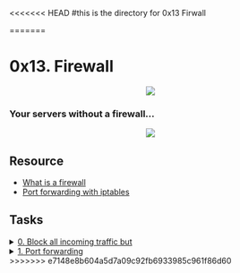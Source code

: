 <<<<<<< HEAD
#this is the directory for 0x13 Firwall

=======
# 0x13. Firewall 

<p align="center" />
  <img src="https://s3.amazonaws.com/intranet-projects-files/holbertonschool-sysadmin_devops/284/V1HjQ1Y.png" />
</p>

### Your servers without a firewall...

<p align="center" />
  <img src="https://s3.amazonaws.com/intranet-projects-files/holbertonschool-sysadmin_devops/155/holbertonschool-firewall.gif" />
</p>


## Resource

- [What is a firewall](https://en.wikipedia.org/wiki/Firewall_%28computing%29) 
- [Port forwarding with iptables](https://www.cogini.com/blog/port-forwarding-with-iptables/)

## Tasks

<details>
<summary><a href="./0-block_all_incoming_traffic_but">0. Block all incoming traffic but</a></summary><br>
<a href='https://postimages.org/' target='_blank'><img src='https://i.postimg.cc/qq0ZGZVq/image.png' border='0' alt='image'/></a>
</details>

<details>
<summary><a href="./100-port_forwarding">1. Port forwarding</a></summary><br>

Firewalls can not only filter requests, they can also forward them.

Requirements:

	- Configure web-01 so that its firewall redirects port `8080/TCP` to port `80/TCP`.
	- Your answer file should be a copy of the `ufw` configuration file that you modified to make this happen
Terminal in `web-01`:

```sh
root@03-web-01:~# netstat -lpn
Active Internet connections (only servers)
Proto Recv-Q Send-Q Local Address           Foreign Address         State       PID/Program name
tcp        0      0 0.0.0.0:80              0.0.0.0:*               LISTEN      2473/nginx
tcp        0      0 0.0.0.0:22              0.0.0.0:*               LISTEN      978/sshd
tcp6       0      0 :::80                   :::*                    LISTEN      2473/nginx
tcp6       0      0 :::22                   :::*                    LISTEN      978/sshd
udp        0      0 0.0.0.0:68              0.0.0.0:*                           594/dhclient
udp        0      0 0.0.0.0:54432           0.0.0.0:*                           594/dhclient
udp6       0      0 :::32563                :::*                                594/dhclient
Active UNIX domain sockets (only servers)
Proto RefCnt Flags       Type       State         I-Node   PID/Program name    Path
unix  2      [ ACC ]     SEQPACKET  LISTENING     7175     433/systemd-udevd   /run/udev/control
unix  2      [ ACC ]     STREAM     LISTENING     6505     1/init              @/com/ubuntu/upstart
unix  2      [ ACC ]     STREAM     LISTENING     8048     741/dbus-daemon     /var/run/dbus/system_bus_socket
unix  2      [ ACC ]     STREAM     LISTENING     8419     987/acpid           /var/run/acpid.socket
root@03-web-01:~#
root@03-web-01:~# grep listen /etc/nginx/sites-enabled/default
    listen 80 default_server;
    listen [::]:80 default_server ipv6only=on;
    # pass the PHP scripts to FastCGI server listening on 127.0.0.1:9000
#   listen 8000;
#   listen somename:8080;
#   listen 443;
root@03-web-01:~#
```

- My web server `nginx` is only listening on port `80`
- `netstat` shows that nothing is listening on `8080`
Terminal in `web-02`:

```sh
ubuntu@03-web-02:~$ curl -sI web-01.holberton.online:80
HTTP/1.1 200 OK
Server: nginx/1.4.6 (Ubuntu)
Date: Tue, 07 Mar 2017 02:14:41 GMT
Content-Type: text/html
Content-Length: 612
Last-Modified: Tue, 04 Mar 2014 11:46:45 GMT
Connection: keep-alive
ETag: "5315bd25-264"
Accept-Ranges: bytes

ubuntu@03-web-02:~$ curl -sI web-01.holberton.online:8080
HTTP/1.1 200 OK
Server: nginx/1.4.6 (Ubuntu)
Date: Tue, 07 Mar 2017 02:14:43 GMT
Content-Type: text/html
Content-Length: 612
Last-Modified: Tue, 04 Mar 2014 11:46:45 GMT
Connection: keep-alive
ETag: "5315bd25-264"
Accept-Ranges: bytes

ubuntu@03-web-02:~$
```
I use curl to query `web-01.holberton.online`, and since my firewall is forwarding the ports, I get a `HTTP 200` response on port `80/TCP` and also on port `8080/TCP`.

</details>
>>>>>>> e7148e8b604a5d7a09c92fb6933985c961f86d60

